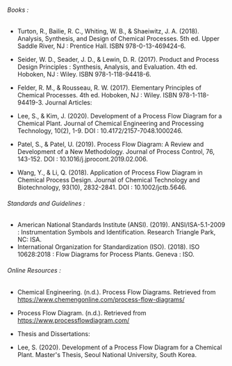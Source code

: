 ###### Books :

-	Turton, R., Bailie, R. C., Whiting, W. B., & Shaeiwitz, J. A. (2018). Analysis, Synthesis, and Design of Chemical Processes. 5th ed. Upper Saddle River, NJ : Prentice Hall. ISBN 978-0-13-469424-6.
-	Seider, W. D., Seader, J. D., & Lewin, D. R. (2017). Product and Process Design Principles : Synthesis, Analysis, and Evaluation. 4th ed. Hoboken, NJ : Wiley. ISBN 978-1-118-94418-6.
-	Felder, R. M., & Rousseau, R. W. (2017). Elementary Principles of Chemical Processes. 4th ed. Hoboken, NJ : Wiley. ISBN 978-1-118-94419-3.
Journal Articles:

-	Lee, S., & Kim, J. (2020). Development of a Process Flow Diagram for a Chemical Plant. Journal of Chemical Engineering and Processing Technology, 10(2), 1-9. DOI : 10.4172/2157-7048.1000246.
-	Patel, S., & Patel, U. (2019). Process Flow Diagram: A Review and Development of a New Methodology. Journal of Process Control, 76, 143-152. DOI : 10.1016/j.jprocont.2019.02.006.
-	Wang, Y., & Li, Q. (2018). Application of Process Flow Diagram in Chemical Process Design. Journal of Chemical Technology and Biotechnology, 93(10), 2832-2841. DOI : 10.1002/jctb.5646.
	
###### Standards and Guidelines :

-	American National Standards Institute (ANSI). (2019). ANSI/ISA-5.1-2009 : Instrumentation Symbols and Identification. Research Triangle Park, NC: ISA.
-	International Organization for Standardization (ISO). (2018). ISO 10628:2018 : Flow Diagrams for Process Plants. Geneva : ISO.
	
###### Online Resources :

-	Chemical Engineering. (n.d.). Process Flow Diagrams. Retrieved from https://www.chemengonline.com/process-flow-diagrams/
-	Process Flow Diagram. (n.d.). Retrieved from https://www.processflowdiagram.com/
-	Thesis and Dissertations:

-	Lee, S. (2020). Development of a Process Flow Diagram for a Chemical Plant. Master's Thesis, Seoul National University, South Korea.